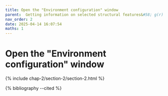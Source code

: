 ```yaml
---
title: Open the "Environment configuration" window
parent:  Getting information on selected structural features&#58; g(r) in <it>g</it>-SiO<sub>2</sub>
nav_order: 2
date: 2025-04-14 16:07:54
maths: 1
---
```


# Open the "Environment configuration" window

{% include chap-2/section-2/section-2.html %}

{% bibliography --cited %}
